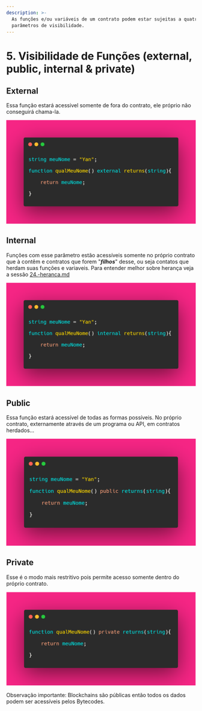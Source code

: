 ```yaml
---
description: >-
  As funções e/ou variáveis de um contrato podem estar sujeitas a quatro
  parâmetros de visibilidade.
---
```


# 5. Visibilidade de Funções (external, public, internal & private)

## External

Essa função estará acessivel somente de fora do contrato, ele próprio não conseguirá chama-la.

![](<../.gitbook/assets/image (39).png>)

## Internal

Funções com esse parâmetro estão acessíveis somente no próprio contrato que à contêm e contratos que forem "_**filhos**_" desse, ou seja contatos que herdam suas funções e variaveis. Para entender melhor sobre herança veja a sessão [24.-heranca.md](extra-avancado/24.-heranca.md "mention")

![](<../.gitbook/assets/image (102).png>)

## Public

Essa função estará acessível de todas as formas possíveis. No próprio contrato, externamente através de um programa ou API, em contratos herdados...

![](<../.gitbook/assets/image (38).png>)

## Private

Esse é o modo mais restritivo pois permite acesso somente dentro do próprio contrato.

![](<../.gitbook/assets/image (12).png>)

Observação importante: Blockchains são públicas então todos os dados podem ser acessíveis pelos Bytecodes.
